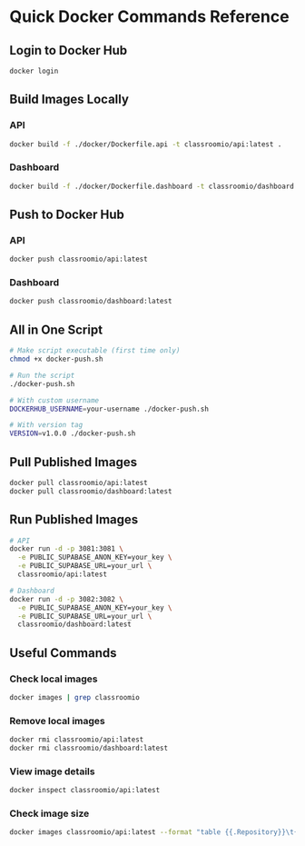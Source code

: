 # Quick Docker Commands Reference

## Login to Docker Hub
```bash
docker login
```

## Build Images Locally

### API
```bash
docker build -f ./docker/Dockerfile.api -t classroomio/api:latest .
```

### Dashboard
```bash
docker build -f ./docker/Dockerfile.dashboard -t classroomio/dashboard:latest .
```

## Push to Docker Hub

### API
```bash
docker push classroomio/api:latest
```

### Dashboard
```bash
docker push classroomio/dashboard:latest
```

## All in One Script
```bash
# Make script executable (first time only)
chmod +x docker-push.sh

# Run the script
./docker-push.sh

# With custom username
DOCKERHUB_USERNAME=your-username ./docker-push.sh

# With version tag
VERSION=v1.0.0 ./docker-push.sh
```

## Pull Published Images
```bash
docker pull classroomio/api:latest
docker pull classroomio/dashboard:latest
```

## Run Published Images
```bash
# API
docker run -d -p 3081:3081 \
  -e PUBLIC_SUPABASE_ANON_KEY=your_key \
  -e PUBLIC_SUPABASE_URL=your_url \
  classroomio/api:latest

# Dashboard
docker run -d -p 3082:3082 \
  -e PUBLIC_SUPABASE_ANON_KEY=your_key \
  -e PUBLIC_SUPABASE_URL=your_url \
  classroomio/dashboard:latest
```

## Useful Commands

### Check local images
```bash
docker images | grep classroomio
```

### Remove local images
```bash
docker rmi classroomio/api:latest
docker rmi classroomio/dashboard:latest
```

### View image details
```bash
docker inspect classroomio/api:latest
```

### Check image size
```bash
docker images classroomio/api:latest --format "table {{.Repository}}\t{{.Tag}}\t{{.Size}}"
```

